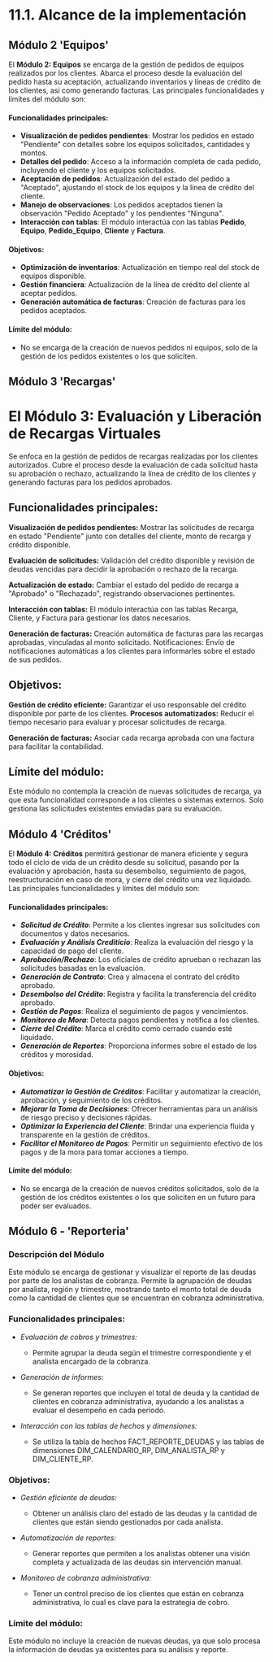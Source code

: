 # 11.1. Alcance de la implementación

## Módulo 2 'Equipos'

El **Módulo 2: Equipos** se encarga de la gestión de pedidos de equipos realizados por los clientes. Abarca el proceso desde la evaluación del pedido hasta su aceptación, actualizando inventarios y líneas de crédito de los clientes, así como generando facturas. Las principales funcionalidades y límites del módulo son:

#### Funcionalidades principales:
- **Visualización de pedidos pendientes**: Mostrar los pedidos en estado "Pendiente" con detalles sobre los equipos solicitados, cantidades y montos.
- **Detalles del pedido**: Acceso a la información completa de cada pedido, incluyendo el cliente y los equipos solicitados.
- **Aceptación de pedidos**: Actualización del estado del pedido a "Aceptado", ajustando el stock de los equipos y la línea de crédito del cliente.
- **Manejo de observaciones**: Los pedidos aceptados tienen la observación "Pedido Aceptado" y los pendientes "Ninguna".
- **Interacción con tablas**: El módulo interactúa con las tablas **Pedido**, **Equipo**, **Pedido_Equipo**, **Cliente** y **Factura**.

#### Objetivos:
- **Optimización de inventarios**: Actualización en tiempo real del stock de equipos disponible.
- **Gestión financiera**: Actualización de la línea de crédito del cliente al aceptar pedidos.
- **Generación automática de facturas**: Creación de facturas para los pedidos aceptados.


#### Límite del módulo:

- No se encarga de la creación de nuevos pedidos ni equipos, solo de la gestión de los pedidos existentes o los que soliciten.

## Módulo 3 'Recargas'

# El Módulo 3: Evaluación y Liberación de Recargas Virtuales 
Se enfoca en la gestión de pedidos de recargas realizadas por los clientes autorizados. Cubre el proceso desde la evaluación de cada solicitud hasta su aprobación o rechazo, actualizando la línea de crédito de los clientes y generando facturas para los pedidos aprobados.

## Funcionalidades principales:

**Visualización de pedidos pendientes:** Mostrar las solicitudes de recarga en estado "Pendiente" junto con detalles del cliente, monto de recarga y crédito disponible.

**Evaluación de solicitudes:** Validación del crédito disponible y revisión de deudas vencidas para decidir la aprobación o rechazo de la recarga.

**Actualización de estado:** Cambiar el estado del pedido de recarga a "Aprobado" o "Rechazado", registrando observaciones pertinentes.

**Interacción con tablas:** El módulo interactúa con las tablas Recarga, Cliente, y Factura para gestionar los datos necesarios.

**Generación de facturas:** Creación automática de facturas para las recargas aprobadas, vinculadas al monto solicitado.
Notificaciones: Envío de notificaciones automáticas a los clientes para informarles sobre el estado de sus pedidos.

## Objetivos:
**Gestión de crédito eficiente:** Garantizar el uso responsable del crédito disponible por parte de los clientes.
**Procesos automatizados:** Reducir el tiempo necesario para evaluar y procesar solicitudes de recarga.

**Generación de facturas:** Asociar cada recarga aprobada con una factura para facilitar la contabilidad.

## Límite del módulo:
Este módulo no contempla la creación de nuevas solicitudes de recarga, ya que esta funcionalidad corresponde a los clientes o sistemas externos. Solo gestiona las solicitudes existentes enviadas para su evaluación.

## Módulo 4 'Créditos'

El **Módulo 4: Créditos** permitirá gestionar de manera eficiente y segura todo el ciclo de vida de un crédito desde su solicitud, pasando por la evaluación y aprobación, hasta su desembolso, seguimiento de pagos, reestructuración en caso de mora, y cierre del crédito una vez liquidado. Las principales funcionalidades y límites del módulo son:

#### Funcionalidades principales:
- ***Solicitud de Crédito***: Permite a los clientes ingresar sus solicitudes con documentos y datos necesarios.
- ***Evaluación y Análisis Crediticio***: Realiza la evaluación del riesgo y la capacidad de pago del cliente.
- ***Aprobación/Rechazo***: Los oficiales de crédito aprueban o rechazan las solicitudes basadas en la evaluación.
- ***Generación de Contrato***: Crea y almacena el contrato del crédito aprobado.
- ***Desembolso del Crédito***: Registra y facilita la transferencia del crédito aprobado.
- ***Gestión de Pagos***: Realiza el seguimiento de pagos y vencimientos.
- ***Monitoreo de Mora***: Detecta pagos pendientes y notifica a los clientes.
- ***Cierre del Crédito***: Marca el crédito como cerrado cuando esté liquidado.
- ***Generación de Reportes***: Proporciona informes sobre el estado de los créditos y morosidad.

#### Objetivos:
- ***Automatizar la Gestión de Créditos***: Facilitar y automatizar la creación, aprobación, y seguimiento de los créditos.
- ***Mejorar la Toma de Decisiones***: Ofrecer herramientas para un análisis de riesgo preciso y decisiones rápidas.
- ***Optimizar la Experiencia del Cliente***: Brindar una experiencia fluida y transparente en la gestión de créditos.
- ***Facilitar el Monitoreo de Pagos***: Permitir un seguimiento efectivo de los pagos y de la mora para tomar acciones a tiempo.


#### Límite del módulo:

- No se encarga de la creación de nuevos créditos solicitados, solo de la gestión de los créditos existentes o los que soliciten en un futuro para poder ser evaluados.

## Módulo 6 - 'Reporteria'

### Descripción del Módulo
Este módulo se encarga de gestionar y visualizar el reporte de las deudas por parte de los analistas de cobranza. Permite la agrupación de deudas por analista, región y trimestre, mostrando tanto el monto total de deuda como la cantidad de clientes que se encuentran en cobranza administrativa.

### Funcionalidades principales:


* *Evaluación de cobros y trimestres:* 
   - Permite agrupar la deuda según el trimestre correspondiente y el analista encargado de la cobranza.

* *Generación de informes:* 
   - Se generan reportes que incluyen el total de deuda y la cantidad de clientes en cobranza administrativa, ayudando a los analistas a evaluar el desempeño en cada periodo.

* *Interacción con las tablas de hechos y dimensiones:*
   - Se utiliza la tabla de hechos FACT_REPORTE_DEUDAS y las tablas de dimensiones DIM_CALENDARIO_RP, DIM_ANALISTA_RP y DIM_CLIENTE_RP.

### Objetivos:
* *Gestión eficiente de deudas:*
   - Obtener un análisis claro del estado de las deudas y la cantidad de clientes que están siendo gestionados por cada analista.
   
* *Automatización de reportes:*
   - Generar reportes que permiten a los analistas obtener una visión completa y actualizada de las deudas sin intervención manual.

* *Monitoreo de cobranza administrativa:*
   - Tener un control preciso de los clientes que están en cobranza administrativa, lo cual es clave para la estrategia de cobro.

### Límite del módulo:
Este módulo no incluye la creación de nuevas deudas, ya que solo procesa la información de deudas ya existentes para su análisis y reporte.

